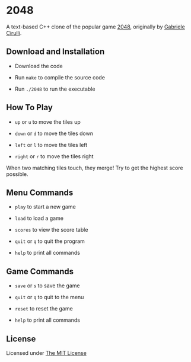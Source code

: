 # 2048

A text-based C++ clone of the popular game [2048](http://gabrielecirulli.github.io/2048/), originally by [Gabriele Cirulli](https://gabrielecirulli.com).


## Download and Installation

- Download the code

- Run `make` to compile the source code

- Run `./2048` to run the executable


## How To Play

- `up` or `u` to move the tiles up

- `down` or `d` to move the tiles down

- `left` or `l` to move the tiles left

- `right` or `r` to move the tiles right

When two matching tiles touch, they merge! Try to get the highest score possible.


## Menu Commands

- `play` to start a new game

- `load` to load a game

- `scores` to view the score table

- `quit` or `q` to quit the program

- `help` to print all commands


## Game Commands

- `save` or `s` to save the game

- `quit` or `q` to quit to the menu

- `reset` to reset the game

- `help` to print all commands


## License

Licensed under [The MIT License](https://github.com/pratinav/2048/blob/master/LICENSE)